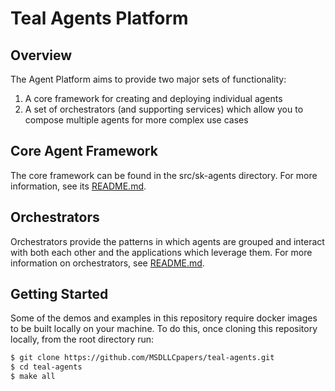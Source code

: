 # Teal Agents Platform
## Overview
The Agent Platform aims to provide two major sets of functionality:
1. A core framework for creating and deploying individual agents
2. A set of orchestrators (and supporting services) which allow you to compose
   multiple agents for more complex use cases

## Core Agent Framework
The core framework can be found in the src/sk-agents directory. For more 
information, see its [README.md](src/sk-agents/README.md).

## Orchestrators
Orchestrators provide the patterns in which agents are grouped and interact with
both each other and the applications which leverage them. For more information
on orchestrators, see [README.md](src/orchestrators/README.md).

## Getting Started
Some of the demos and examples in this repository require docker images to be
built locally on your machine. To do this, once cloning this repository locally,
from the root directory
run:
```bash
$ git clone https://github.com/MSDLLCpapers/teal-agents.git
$ cd teal-agents
$ make all
```

